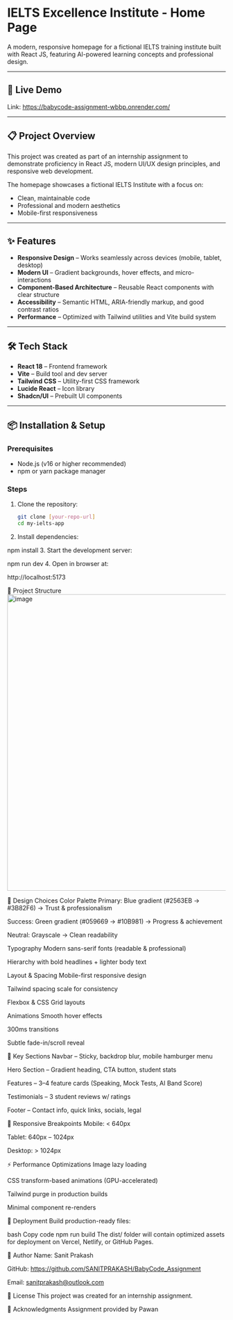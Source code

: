 # IELTS Excellence Institute - Home Page

A modern, responsive homepage for a fictional IELTS training institute built with React JS, featuring AI-powered learning concepts and professional design.

---

## 🚀 Live Demo
Link: https://babycode-assignment-wbbp.onrender.com/

---

## 📋 Project Overview

This project was created as part of an internship assignment to demonstrate proficiency in React JS, modern UI/UX design principles, and responsive web development.  

The homepage showcases a fictional IELTS Institute with a focus on:
- Clean, maintainable code
- Professional and modern aesthetics
- Mobile-first responsiveness

---

## ✨ Features

- **Responsive Design** – Works seamlessly across devices (mobile, tablet, desktop)  
- **Modern UI** – Gradient backgrounds, hover effects, and micro-interactions  
- **Component-Based Architecture** – Reusable React components with clear structure  
- **Accessibility** – Semantic HTML, ARIA-friendly markup, and good contrast ratios  
- **Performance** – Optimized with Tailwind utilities and Vite build system  

---

## 🛠️ Tech Stack

- **React 18** – Frontend framework  
- **Vite** – Build tool and dev server  
- **Tailwind CSS** – Utility-first CSS framework  
- **Lucide React** – Icon library  
- **Shadcn/UI** – Prebuilt UI components  

---

## 📦 Installation & Setup

### Prerequisites
- Node.js (v16 or higher recommended)  
- npm or yarn package manager  

### Steps

1. Clone the repository:
   ```bash
   git clone [your-repo-url]
   cd my-ielts-app
2. Install dependencies:

npm install
3. Start the development server:

npm run dev
4. Open in browser at:

http://localhost:5173


📁 Project Structure
<img width="1104" height="682" alt="image" src="https://github.com/user-attachments/assets/b5eecc92-5cee-4443-be90-7209b68cca8d" />



🎨 Design Choices
Color Palette
Primary: Blue gradient (#2563EB → #3B82F6) → Trust & professionalism

Success: Green gradient (#059669 → #10B981) → Progress & achievement

Neutral: Grayscale → Clean readability

Typography
Modern sans-serif fonts (readable & professional)

Hierarchy with bold headlines + lighter body text

Layout & Spacing
Mobile-first responsive design

Tailwind spacing scale for consistency

Flexbox & CSS Grid layouts

Animations
Smooth hover effects

300ms transitions

Subtle fade-in/scroll reveal

🎯 Key Sections
Navbar – Sticky, backdrop blur, mobile hamburger menu

Hero Section – Gradient heading, CTA button, student stats

Features – 3–4 feature cards (Speaking, Mock Tests, AI Band Score)

Testimonials – 3 student reviews w/ ratings

Footer – Contact info, quick links, socials, legal

📱 Responsive Breakpoints
Mobile: < 640px

Tablet: 640px – 1024px

Desktop: > 1024px

⚡ Performance Optimizations
Image lazy loading

CSS transform-based animations (GPU-accelerated)

Tailwind purge in production builds

Minimal component re-renders

🚢 Deployment
Build production-ready files:

bash
Copy code
npm run build
The dist/ folder will contain optimized assets for deployment on Vercel, Netlify, or GitHub Pages.

👤 Author
Name: Sanit Prakash

GitHub: https://github.com/SANITPRAKASH/BabyCode_Assignment

Email: sanitprakash@outlook.com

📄 License
This project was created for an internship assignment.

🙏 Acknowledgments
Assignment provided by Pawan

